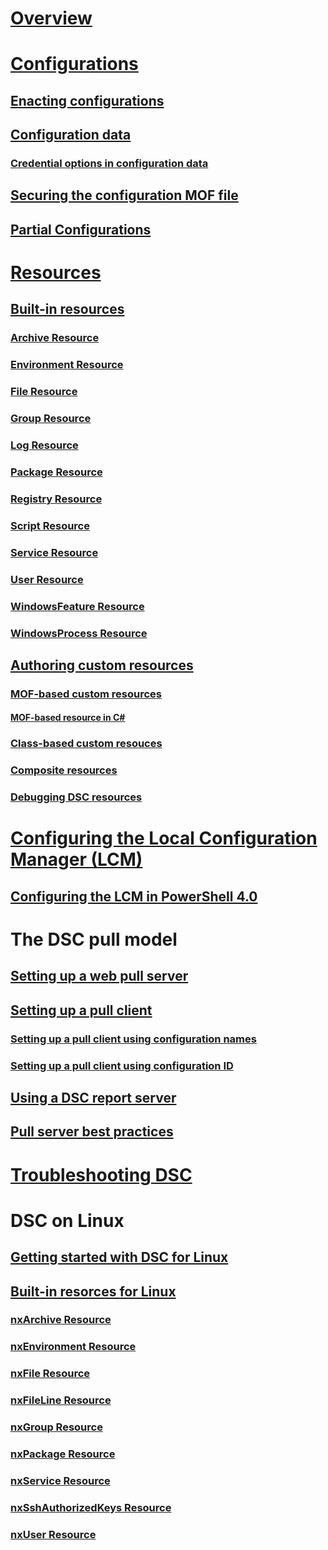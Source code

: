 # [Overview](overview.md)

# [Configurations](configurations.md)
## [Enacting configurations](enactingConfigurations.md)
## [Configuration data](configData.md)
### [Credential options in configuration data](configDataCredentials.md)
## [Securing the configuration MOF file](secureMOF.md)
## [Partial Configurations](partialConfigs.md)
# [Resources](resources.md)
## [Built-in resources](builtInResource.md)
### [Archive Resource](archiveResource.md)
### [Environment Resource](environmentResource.md)
### [File Resource](fileResource.md)
### [Group Resource](groupResource.md)
### [Log Resource](logResource.md)
### [Package Resource](packageResource.md)
### [Registry Resource](registryResource.md)
### [Script Resource](scriptResource.md)
### [Service Resource](serviceResource.md)
### [User Resource](userResource.md)
### [WindowsFeature Resource](windowsfeatureResource.md)
### [WindowsProcess Resource](windowsProcessResource.md)
## [Authoring custom resources](authoringResource.md) 
### [MOF-based custom resources](authoringResourceMOF.md)
#### [MOF-based resource in C#](authoringResourceMofCS.md)
### [Class-based custom resouces](authoringResourceClass.md)
### [Composite resources](authoringResourceComposite.md)
### [Debugging DSC resources](debugResource.md)

# [Configuring the Local Configuration Manager (LCM)](metaConfig.md)
## [Configuring the LCM in PowerShell 4.0](metaConfig4.md)

# The DSC pull model
## [Setting up a web pull server](pullServer.md)
## [Setting up a pull client](pullClient.md)
### [Setting up a pull client using configuration names](pullClientConfigNames.md)
### [Setting up a pull client using configuration ID](pullClientConfigID.md)
## [Using a DSC report server](reportServer.md)
## [Pull server best practices](secureServer.md)

# [Troubleshooting DSC](troubleshooting.md)

# DSC on Linux
## [Getting started with DSC for Linux](lnxGettingStarted.md)
## [Built-in resorces for Linux](lnxBuiltInResources.md)
### [nxArchive Resource](lnxArchiveResource.md)
### [nxEnvironment Resource](lnxEnvironmentResource.md)
### [nxFile Resource](lnxFileResource.md)
### [nxFileLine Resource](lnxFileLineResource.md)
### [nxGroup Resource](lnxGroupResource.md)
### [nxPackage Resource](lnxPackageResource.md)
### [nxService Resource](lnxServiceResource.md)
### [nxSshAuthorizedKeys Resource](lnxSshAuthorizedKeysResource.md)
### [nxUser Resource](lnxUserResource.md)
